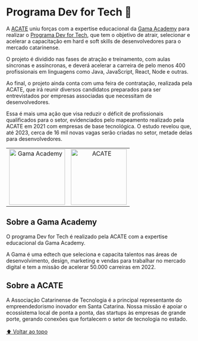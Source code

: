 <a name="topo"></a>

# Programa Dev for Tech 🚀

A [ACATE](#https://www.acate.com.br) uniu forças com a expertise educacional da [Gama Academy](#https://www.gama.academy) para realizar o [Programa Dev for Tech](#https://devfortech.corporate.gama.academy/), que tem o objetivo de atrair, selecionar e acelerar a capacitação em hard e soft skills de desenvolvedores para o mercado catarinense.

O projeto é dividido nas fases de atração e treinamento, com aulas síncronas e assíncronas, e deverá acelerar a carreira de pelo menos 400 profissionais em linguagens como Java, JavaScript, React, Node e outras.

Ao final, o projeto ainda conta com uma feira de contratação, realizada pela ACATE, que irá reunir diversos candidatos preparados para ser entrevistados por empresas associadas que necessitam de desenvolvedores.

Essa é mais uma ação que visa reduzir o déficit de profissionais qualificados para o setor, evidenciados pelo mapeamento realizado pela ACATE em 2021 com empresas de base tecnológica. O estudo revelou que, até 2023, cerca de 16 mil novas vagas serão criadas no setor, metade delas para desenvolvedores.

<table>
  <tr>
    <td align="center">
      <a href="https://www.gama.academy">
        <img src="https://assets.website-files.com/5ff79f3ebebf6b12f6b7747f/5ffe04fc6284b7e90070d985_logo-gama-academy-p-500.png" width="150px;" alt="Gama Academy"/>
      </a>
    </td>
    <td align="center">
      <a href="https://www.acate.com.br">
        <img src="https://www.acate.com.br/wp-content/uploads/2018/08/logotipo.png" width="150px;" alt="ACATE"/>
      </a>
    </td>
  </tr>
</table>

## Sobre a Gama Academy

O programa Dev for Tech é realizado pela ACATE com a expertise educacional da Gama Academy.

A Gama é uma edtech que seleciona e capacita talentos nas áreas de desenvolvimento, design, marketing e vendas para trabalhar no mercado digital e tem a missão de acelerar 50.000 carreiras em 2022.

## Sobre a ACATE

A Associação Catarinense de Tecnologia é a principal representante do empreendedorismo inovador em Santa Catarina. Nossa missão é apoiar o ecossistema local de ponta a ponta, das startups às empresas de grande porte, gerando conexões que fortalecem o setor de tecnologia no estado.
<br><br>
[⬆ Voltar ao topo](#topo)
